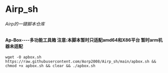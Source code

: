 # Airp_sh
###### Airp的一键脚本仓库
#### Ap-Box----多功能工具箱 注意:本脚本暂时只适配amd64和X86平台 暂时arm机器未适配
```
wget -O apbox.sh https://raw.githubusercontent.com/Aorp2008/Airp_sh/main/apbox.sh && chmod +x apbox.sh && clear && ./apbox.sh
```
